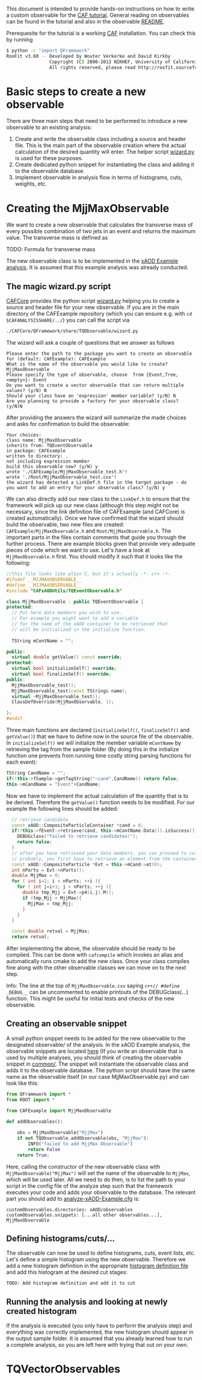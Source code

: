 This document is intended to provide hands-on instructions on how to write a custom observable for the [CAF tutorial](https://indico.cern.ch/event/719951/). General reading on observables can be found in the tutorial and also in the observable [README](https://gitlab.cern.ch/atlas-caf/CAFExample/tree/master/share/common/observables).

Prerequesite for the tutorial is a working [CAF](https://gitlab.cern.ch/atlas-caf/CAFCore) installation. You can check this
by running

```bash
$ python -c "import QFramework"
RooFit v3.60 -- Developed by Wouter Verkerke and David Kirkby 
                Copyright (C) 2000-2013 NIKHEF, University of California & Stanford University
                All rights reserved, please read http://roofit.sourceforge.net/license.txt
```

# Basic steps to create a new observable 
There are three main steps that need to be performed to introduce a new observable to an existing analysis:
1. Create and write the observable class including a source and header file. This is the main part of the observable creation where the actual calculation of the desired quantity will enter. The helper script [wizard.py](https://gitlab.cern.ch/atlas-caf/CAFCore/blob/master/QFramework/share/TQObservable/wizard.py) is used for these purposes.
2. Create dedicated python snippet for instantiating the class and adding it to the observable database.
3. Implement observable in analysis flow in terms of histograms, cuts, weights, etc.

# Creating the MjjMaxObservable
We want to create a new observable that calculates the transverse mass of every possible combination of two jets in an event and returns the maximum value. The transverse mass is defined as

TODO: Formula for transverse mass

The new observable class is to be implemented in the [xAOD Example analysis](https://gitlab.cern.ch/atlas-caf/CAFExample/tree/Tutorial/share/xAOD). It is assumed that this example analysis was already conducted.

## The magic wizard.py script
[CAFCore](https://gitlab.cern.ch/atlas-caf/CAFCore) provides the python script [wizard.py](https://gitlab.cern.ch/atlas-caf/CAFCore/blob/master/QFramework/share/TQObservable/wizard.py) helping you to create a source and header file for your new observable. If you are in the main directory of the CAFExample repository (which you can ensure e.g. with `cd $CAFANALYSISSHARE/../`) you can call the script via
```bash
./CAFCore/QFramework/share/TQObservable/wizard.py
```

The wizard will ask a couple of questions that we answer as follows
```
Please enter the path to the package you want to create an observable for (default: CAFExample): CAFExample
What is the name of the observable you would like to create? MjjMaxObservable
Please specify the type of observable, choose  from {Event,Tree,<empty>}: Event
Do you want to create a vector observable that can return multiple values? (y/N) N
Should your class have an 'expression' member variable? (y/N) N
Are you planning to provide a factory for your observable class? (y/N)N

```
After providing the answers the wizard will summarize the made choices and asks for confirmation to build the observable:

```
Your choices:
class name: MjjMaxObservable
inherits from: TQEventObservable
in package: CAFExample
written to directory: .
not including expression member
build this observable now? (y/N) y
wrote './CAFExample/MjjMaxObservable_test.h'!
wrote './Root/MjjMaxObservable_test.cxx'!
the wizard has detected a LinkDef.h file in the target package - do you want to add an entry for your observable class? (y/N) y
```
We can also directly add our new class to the `LinkDef.h` to ensure that the framework will pick up our new class (although this step might not be necessary, since the link definition file of CAFExample (and CAFCore) is created automatically).
Once we have confirmed that the wizard should build the observable, two new files are created: `CAFExample/MjjMaxObservable.h` and `Root/MjjMaxObservable.h`. The important parts in the files contain comments that guide you through the further process. There are example blocks given that provide very adequate pieces of code which we want to use.
Let's have a look at `MjjMaxObservable.h` first. You should modify it such that it looks like the following:

```c++
//this file looks like plain C, but it's actually -*- c++ -*-
#ifndef __MJJMAXOBSERVABLE__
#define __MJJMAXOBSERVABLE__
#include "CAFxAODUtils/TQEventObservable.h"

class MjjMaxObservable : public TQEventObservable {
protected:
  // Put here data members you wish to use.
  // For example you might want to add a variable
  // for the name of the xAOD container to be retrieved that
  // will be initialized in the initialize function.
  
  TString mContName = ""; 

public:
  virtual double getValue() const override;
protected:
  virtual bool initializeSelf() override;
  virtual bool finalizeSelf() override;
public:
  MjjMaxObservable_test();
  MjjMaxObservable_test(const TString& name);
  virtual ~MjjMaxObservable_test();
  ClassDefOverride(MjjMaxObservable, 1);

};
#endif
```
Three main functions are declared (`initializeSelf()`, `finalizeSelf()` and `getValue()`) that we have to define now in the source file of the observable.
In `initializeSelf()` we will initialize the member variable `mContName` by retrieving the tag from the sample folder (By doing this in the initialize function one prevents from running time costly string parsing functions for each event):
```c++
TString CandName = "";
if(!this->fSample->getTagString("~cand",CandName)) return false;
this->mCandName = "Event"+CandName;
```
Now we have to implement the actual calculation of the quantity that is to be derived. Therefore the `getValue()` function needs to be modified. For our example the following lines should be added:
```c++
  // retrieve candidate
  const xAOD::CompositeParticleContainer *cand = 0;
  if(!this->fEvent->retrieve(cand, this->mContName.Data()).isSuccess()){
    DEBUGclass("failed to retrieve candidates!");
    return false;
  }
  // after you have retrieved your data members, you can proceed to calculate the return value
  // probably, you first have to retrieve an element from the container
  const xAOD::CompositeParticle *Evt = this->mCand->at(0);
  int nParts = Evt->nParts();
  double MjjMax = 0;
  for ( int i=2; i < nParts; ++i ){
    for ( int j=i+1; j < nParts; ++j ){
      double tmp_Mjj = Evt->p4(i,j).M();
      if (tmp_Mjj > MjjMax){
        MjjMax = tmp_Mjj;
      }
    }
  }

  const double retval = MjjMax;
  return retval;
```
After implementing the above, the observable should be ready to be compiled. This can be done with `cafcompile`  which invokes an alias and automatically runs cmake to add the new class.
Once your class compiles fine along with the other observable classes we can move on to the next step.

Info: The line at the top of `MjjMaxObservable.cxx` saying `c++// #define _DEBUG__` can be uncommented to enable printouts of the DEBUGclass(...) function. This might be useful for initial tests and checks of the new observable.

## Creating an observable snippet
A small python snippet needs to be added for the new observable to the designated observable/ of the analysis.
In the xAOD Example analysis, the observable snippets are located [here](https://gitlab.cern.ch/atlas-caf/CAFExample/tree/master/share/xAOD/observables) (If you write an observable that is used by multiple analyses, you should think of creating the observable snippet in [common/](https://gitlab.cern.ch/atlas-caf/CAFExample/tree/master/share/common/observables).
The snippet will instantiate the observable class and adds it to the observable database. The python script should have the same name as the observable itself (in our case MjjMaxObservable.py) and can look like this:

```python
from QFramework import *
from ROOT import *

from CAFExample import MjjMaxObservable

def addObservables():
	
    obs = MjjMaxObservable("MjjMax")
    if not TQObservable.addObservable(obs, "MjjMax"):
        INFO("failed to add MjjMax Observable")
        return False
    return True;
```
Here, calling the constructor of the new observable class with `MjjMaxObservable("MjjMax")` will set the name of the observable to `MjjMax`, which will be used later.
All we need to do then, is to list the path to your script in the config file of the analyze step such that the framework executes your code and adds your observable to the database. The relevant part you should add to [analyze-xAOD-Example.cfg](https://gitlab.cern.ch/atlas-caf/CAFExample/blob/master/share/xAOD/config/master/analyze-xAOD-Example.cfg) is:
```
customObservables.directories: xAOD/observables
customObservables.snippets: [...all other observables...], MjjMaxObservable
```

## Defining histograms/cuts/...
The observable can now be used to define histograms, cuts, event lists, etc. Let's define a simple histogram using the new observable.
Therefore we add a new histogram definition in the appropriate [histogram definition file](https://gitlab.cern.ch/atlas-caf/CAFExample/blob/master/share/xAOD/config/histograms/xAOD-Example-histograms.txt) and add this histogram at the desired cut stages:

```
TODO: Add histogram definition and add it to cut
```

## Running the analysis and looking at newly created histogram
If the analysis is executed (you only have to perform the analysis step) and everything was correctly implemented, the new histogram should appear in the output sample folder. It is assumed that you already learned how to run a complete analysis, so you are left here with trying that out on your own.


# TQVectorObservables
